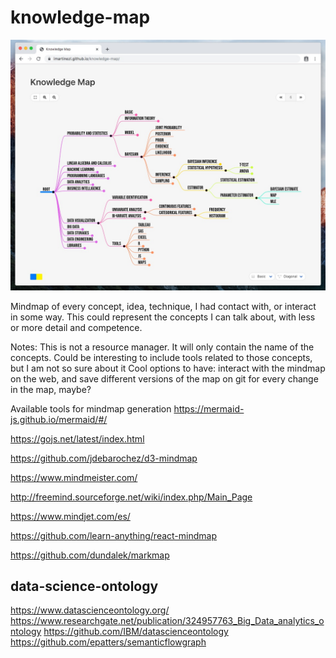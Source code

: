 # knowledge-map

<img src="screenshot.jpg"/>


Mindmap of every concept, idea, technique, I had contact with, or interact in some way.
This could represent the concepts I can talk about, with less or more detail and competence.

Notes:
This is not a resource manager. It will only contain the name of the concepts.
Could be interesting to include tools related to those concepts, but I am not so sure about it
Cool options to have: interact with the mindmap on the web, and save different versions of the map on git for every change in the map, maybe?


Available tools for mindmap generation
https://mermaid-js.github.io/mermaid/#/

https://gojs.net/latest/index.html

https://github.com/jdebarochez/d3-mindmap

https://www.mindmeister.com/

http://freemind.sourceforge.net/wiki/index.php/Main_Page

https://www.mindjet.com/es/

https://github.com/learn-anything/react-mindmap

https://github.com/dundalek/markmap



## data-science-ontology

https://www.datascienceontology.org/
https://www.researchgate.net/publication/324957763_Big_Data_analytics_ontology
https://github.com/IBM/datascienceontology
https://github.com/epatters/semanticflowgraph



